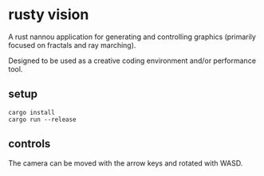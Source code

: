 # rusty vision

A rust nannou application for generating and controlling graphics (primarily focused on fractals and ray marching).

Designed to be used as a creative coding environment and/or performance tool.

## setup

```
cargo install
cargo run --release
```

## controls

The camera can be moved with the arrow keys and rotated with WASD.
